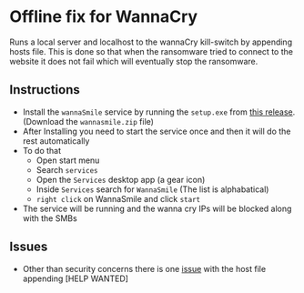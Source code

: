 # Offline fix for WannaCry 
Runs a local server and localhost to the wannaCry kill-switch by appending hosts file. This is done so that when the ransomware tried to connect to the website it does not fail which will eventually stop the ransomware.

## Instructions
- Install the `wannaSmile` service by running the `setup.exe` from [this release](https://github.com/indrajeetb/WannaSmile/releases/tag/0.1). (Download the `wannasmile.zip` file)
- After Installing you need to start the service once and then it will do the rest automatically
- To do that 
	- Open start menu
	- Search `services`
	- Open the `Services` desktop app (a gear icon)
	- Inside `Services` search for `WannaSmile` (The list is alphabatical)
	- `right click` on WannaSmile and click `start`
- The service will be running and the wanna cry IPs will be blocked along with the SMBs

## Issues
- Other than security concerns there is one [issue](https://github.com/indrajeetb/WannaSmile/issues/1) with the host file appending [HELP WANTED]
